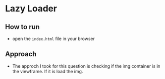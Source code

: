 # Lazy Loader 

## How to run 
- open the ```index.html``` file in your browser

## Approach
- The approch I took for this question is checking if the img container is in the viewframe. If it is load the img.

